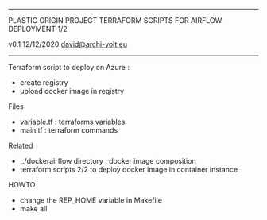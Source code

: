 ----------------------------------------------------

PLASTIC ORIGIN PROJECT
TERRAFORM SCRIPTS FOR AIRFLOW DEPLOYMENT 1/2

v0.1 12/12/2020
david@archi-volt.eu

----------------------------------------------------

Terraform script to deploy on Azure :
- create registry 
- upload docker image in registry

Files
- variable.tf : terraforms variables
- main.tf : terraform commands

Related
- ../dockerairflow directory : docker image composition
- terraform scripts 2/2 to deploy docker image in container instance

HOWTO
- change the REP_HOME variable in Makefile
- make all